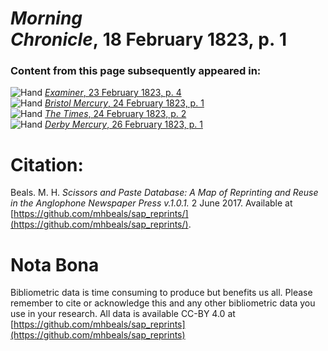 # *Morning Chronicle*, 18 February 1823, p. 1  
  
### Content from this page subsequently appeared in:  
![Hand](http://scissorsandpaste.net/wp-content/uploads/2017/06/smallhandpointer.png) [*Examiner*, 23 February 1823, p. 4](https://mhbeals.github.io/sap_html/Examiner/Examiner-23-February-1823-p-4)  
![Hand](http://scissorsandpaste.net/wp-content/uploads/2017/06/smallhandpointer.png) [*Bristol Mercury*, 24 February 1823, p. 1](https://mhbeals.github.io/sap_html/Bristol-Mercury/Bristol-Mercury-24-February-1823-p-1)  
![Hand](http://scissorsandpaste.net/wp-content/uploads/2017/06/smallhandpointer.png) [*The Times*, 24 February 1823, p. 2](https://mhbeals.github.io/sap_html/The-Times/The-Times-24-February-1823-p-2)  
![Hand](http://scissorsandpaste.net/wp-content/uploads/2017/06/smallhandpointer.png) [*Derby Mercury*, 26 February 1823, p. 1](https://mhbeals.github.io/sap_html/Derby-Mercury/Derby-Mercury-26-February-1823-p-1)  


# Citation: 

Beals. M. H. *Scissors and Paste Database: A Map of Reprinting and Reuse in the Anglophone Newspaper Press v.1.0.1.* 2 June 2017. Available at [https://github.com/mhbeals/sap_reprints/](https://github.com/mhbeals/sap_reprints/). 

# Nota Bona

Bibliometric data is time consuming to produce but benefits us all. Please remember to cite or acknowledge this and any other bibliometric data you use in your research. All data is available CC-BY 4.0 at [https://github.com/mhbeals/sap_reprints](https://github.com/mhbeals/sap_reprints)
